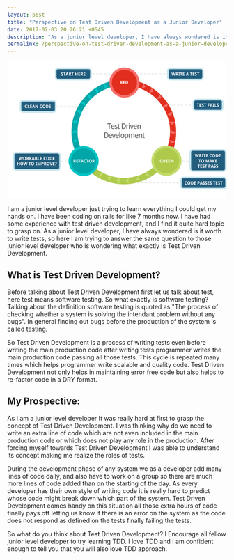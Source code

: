 ```yaml
---
layout: post
title: "Perspective on Test Driven Development as a Junior Developer"
date: 2017-02-03 20:26:21 +0545
description: "As a junior level developer, I have always wondered is it worth to write tests, so here I am trying to answer the same question to those junior level developer who is wondering what exactly is Test Driven Development"
permalink: /perspective-on-test-driven-development-as-a-junior-developer/
---
```


<img src="/images/test.jpg" class="img-fluid">

I am a junior level developer just trying to learn everything I could get my hands on. I have been coding on rails for like 7 months now. I have had some experience with test driven development, and I find it quite hard topic to grasp on. As a junior level developer, I have always wondered is it worth to write tests, so here I am trying to answer the same question to those junior level developer who is wondering what exactly is Test Driven Development.

## **What is Test Driven Development?**

Before talking about Test Driven Development first let us talk about test, here test means software testing. So what exactly is software testing? Talking about the definition software testing is quoted as "The process of checking whether a system is solving the intendant problem without any bugs". In general finding out bugs before the production of the system is called testing.

So Test Driven Development is a process of writing tests even before writing the main production code after writing tests programmer writes the main production code passing all those tests. This cycle is repeated many times which helps programmer write scalable and quality code. Test Driven Development not only helps in maintaining error free code but also helps to re-factor code in a DRY format.

## **My Prospective:**

As I am a junior level developer It was really hard at first to grasp the concept of Test Driven Development. I was thinking why do we need to write an extra line of code which are not even included in the main production code or which does not play any role in the production. After forcing myself towards Test Driven Development I was able to understand its concept making me realize the roles of tests.

During the development phase of any system we as a developer add many lines of code daily, and also have to work on a group so there are much more lines of code added than on the starting of the day. As every developer has their own style of writing code it is really hard to predict whose code might break down which part of the system. Test Driven Development comes handy on this situation all those extra hours of code finally pays off letting us know if there is an error on the system as the code does not respond as defined on the tests finally failing the tests.

So what do you think about Test Driven Development? I Encourage all fellow junior level developer to try learning TDD. I love TDD and I am confident enough to tell you that you will also love TDD approach.
